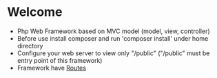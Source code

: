 # Welcome
 - Php Web Framework based on MVC model (model, view, controller)
 - Before use install composer and run 'composer install' under home directory
 - Configure your web server to view only "/public" ("/public" must be entry point of this framework)
 - Framework have <a href="routes.md">Routes</a>
 